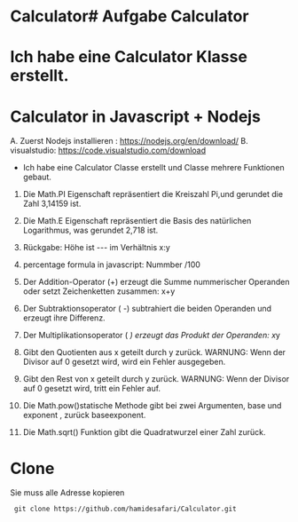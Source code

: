 # Calculator# Aufgabe Calculator

# Ich habe eine Calculator Klasse erstellt.

# Calculator in Javascript + Nodejs

A. Zuerst Nodejs installieren :
https://nodejs.org/en/download/
B. visualstudio:
https://code.visualstudio.com/download

- Ich habe eine Calculator Classe erstellt und Classe mehrere Funktionen gebaut.

1. Die Math.PI Eigenschaft repräsentiert die Kreiszahl Pi,und gerundet die Zahl 3,14159 ist.

2. Die Math.E Eigenschaft repräsentiert die Basis des natürlichen Logarithmus, was gerundet 2,718 ist.

3. Rückgabe: Höhe ist --- im Verhältnis x:y

4. percentage formula in javascript:
   Nummber /100

5. Der Addition-Operator (+) erzeugt die Summe nummerischer Operanden oder setzt Zeichenketten zusammen:
   x+y

6. Der Subtraktionsoperator ( -) subtrahiert die beiden Operanden und erzeugt ihre Differenz.

7. Der Multiplikationsoperator ( *) erzeugt das Produkt der Operanden:
   x*y

8. Gibt den Quotienten aus x geteilt durch y zurück. WARNUNG: Wenn der Divisor auf 0 gesetzt wird, wird ein Fehler ausgegeben.

9. Gibt den Rest von x geteilt durch y zurück. WARNUNG: Wenn der Divisor auf 0 gesetzt wird, tritt ein Fehler auf.

10. Die Math.pow()statische Methode gibt bei zwei Argumenten, base und exponent , zurück baseexponent.

11. Die Math.sqrt() Funktion gibt die Quadratwurzel einer Zahl zurück.

# Clone

Sie muss alle Adresse kopieren

```
 git clone https://github.com/hamidesafari/Calculator.git


```
